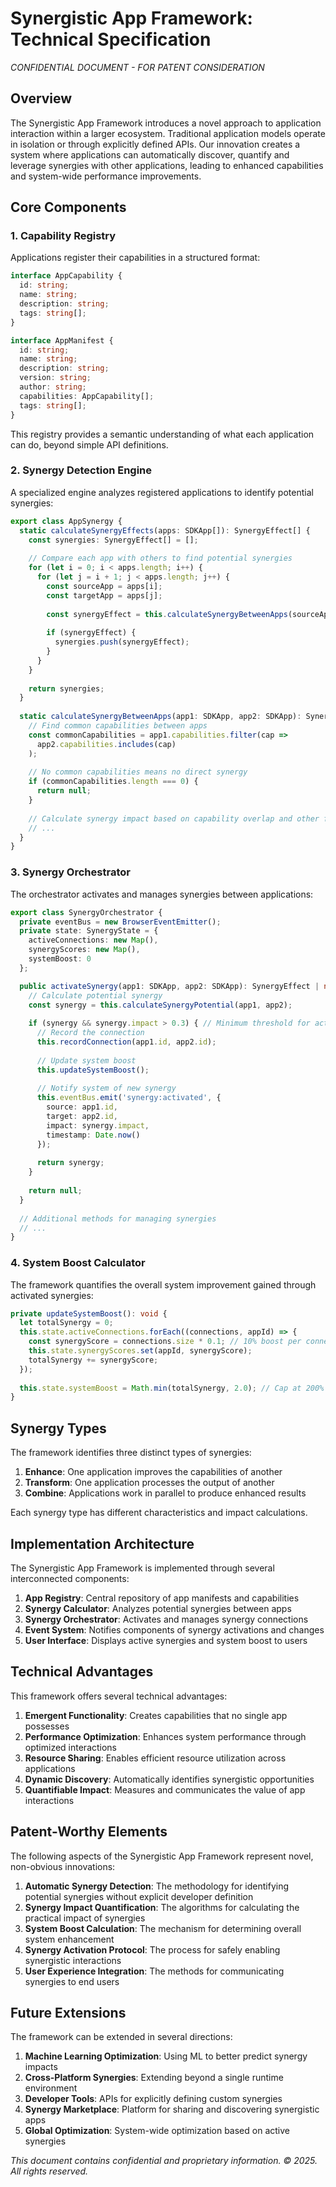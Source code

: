 
# Synergistic App Framework: Technical Specification
*CONFIDENTIAL DOCUMENT - FOR PATENT CONSIDERATION*

## Overview

The Synergistic App Framework introduces a novel approach to application interaction within a larger ecosystem. Traditional application models operate in isolation or through explicitly defined APIs. Our innovation creates a system where applications can automatically discover, quantify and leverage synergies with other applications, leading to enhanced capabilities and system-wide performance improvements.

## Core Components

### 1. Capability Registry

Applications register their capabilities in a structured format:

```typescript
interface AppCapability {
  id: string;
  name: string;
  description: string;
  tags: string[];
}

interface AppManifest {
  id: string;
  name: string;
  description: string;
  version: string;
  author: string;
  capabilities: AppCapability[];
  tags: string[];
}
```

This registry provides a semantic understanding of what each application can do, beyond simple API definitions.

### 2. Synergy Detection Engine

A specialized engine analyzes registered applications to identify potential synergies:

```typescript
export class AppSynergy {
  static calculateSynergyEffects(apps: SDKApp[]): SynergyEffect[] {
    const synergies: SynergyEffect[] = [];
    
    // Compare each app with others to find potential synergies
    for (let i = 0; i < apps.length; i++) {
      for (let j = i + 1; j < apps.length; j++) {
        const sourceApp = apps[i];
        const targetApp = apps[j];
        
        const synergyEffect = this.calculateSynergyBetweenApps(sourceApp, targetApp);
        
        if (synergyEffect) {
          synergies.push(synergyEffect);
        }
      }
    }
    
    return synergies;
  }
  
  static calculateSynergyBetweenApps(app1: SDKApp, app2: SDKApp): SynergyEffect | null {
    // Find common capabilities between apps
    const commonCapabilities = app1.capabilities.filter(cap => 
      app2.capabilities.includes(cap)
    );
    
    // No common capabilities means no direct synergy
    if (commonCapabilities.length === 0) {
      return null;
    }
    
    // Calculate synergy impact based on capability overlap and other factors
    // ...
  }
}
```

### 3. Synergy Orchestrator

The orchestrator activates and manages synergies between applications:

```typescript
export class SynergyOrchestrator {
  private eventBus = new BrowserEventEmitter();
  private state: SynergyState = {
    activeConnections: new Map(),
    synergyScores: new Map(),
    systemBoost: 0
  };

  public activateSynergy(app1: SDKApp, app2: SDKApp): SynergyEffect | null {
    // Calculate potential synergy
    const synergy = this.calculateSynergyPotential(app1, app2);
    
    if (synergy && synergy.impact > 0.3) { // Minimum threshold for activation
      // Record the connection
      this.recordConnection(app1.id, app2.id);
      
      // Update system boost
      this.updateSystemBoost();
      
      // Notify system of new synergy
      this.eventBus.emit('synergy:activated', {
        source: app1.id,
        target: app2.id,
        impact: synergy.impact,
        timestamp: Date.now()
      });
      
      return synergy;
    }
    
    return null;
  }
  
  // Additional methods for managing synergies
  // ...
}
```

### 4. System Boost Calculator

The framework quantifies the overall system improvement gained through activated synergies:

```typescript
private updateSystemBoost(): void {
  let totalSynergy = 0;
  this.state.activeConnections.forEach((connections, appId) => {
    const synergyScore = connections.size * 0.1; // 10% boost per connection
    this.state.synergyScores.set(appId, synergyScore);
    totalSynergy += synergyScore;
  });
  
  this.state.systemBoost = Math.min(totalSynergy, 2.0); // Cap at 200% boost
}
```

## Synergy Types

The framework identifies three distinct types of synergies:

1. **Enhance**: One application improves the capabilities of another
2. **Transform**: One application processes the output of another
3. **Combine**: Applications work in parallel to produce enhanced results

Each synergy type has different characteristics and impact calculations.

## Implementation Architecture

The Synergistic App Framework is implemented through several interconnected components:

1. **App Registry**: Central repository of app manifests and capabilities
2. **Synergy Calculator**: Analyzes potential synergies between apps
3. **Synergy Orchestrator**: Activates and manages synergy connections
4. **Event System**: Notifies components of synergy activations and changes
5. **User Interface**: Displays active synergies and system boost to users

## Technical Advantages

This framework offers several technical advantages:

1. **Emergent Functionality**: Creates capabilities that no single app possesses
2. **Performance Optimization**: Enhances system performance through optimized interactions
3. **Resource Sharing**: Enables efficient resource utilization across applications
4. **Dynamic Discovery**: Automatically identifies synergistic opportunities
5. **Quantifiable Impact**: Measures and communicates the value of app interactions

## Patent-Worthy Elements

The following aspects of the Synergistic App Framework represent novel, non-obvious innovations:

1. **Automatic Synergy Detection**: The methodology for identifying potential synergies without explicit developer definition
2. **Synergy Impact Quantification**: The algorithms for calculating the practical impact of synergies
3. **System Boost Calculation**: The mechanism for determining overall system enhancement
4. **Synergy Activation Protocol**: The process for safely enabling synergistic interactions
5. **User Experience Integration**: The methods for communicating synergies to end users

## Future Extensions

The framework can be extended in several directions:

1. **Machine Learning Optimization**: Using ML to better predict synergy impacts
2. **Cross-Platform Synergies**: Extending beyond a single runtime environment
3. **Developer Tools**: APIs for explicitly defining custom synergies
4. **Synergy Marketplace**: Platform for sharing and discovering synergistic apps
5. **Global Optimization**: System-wide optimization based on active synergies

*This document contains confidential and proprietary information. © 2025. All rights reserved.*
